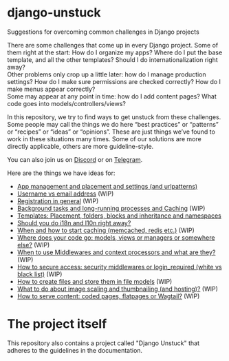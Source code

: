# django-unstuck
Suggestions for overcoming common challenges in Django projects

There are some challenges that come up in every Django project. Some of them right at the start: How do I organize my
apps?  Where do I put the base template, and all the other templates? Should I do internationalization right away?  
Other problems only crop up a little later: how do I manage production settings? How do I make sure permissions are
checked correctly? How do I make menus appear correctly?  
Some may appear at any point in time: how do I add content pages? What code goes into models/controllers/views?

In this repository, we try to find ways to get unstuck from these challenges. Some people may call the things we do here
“best practices” or “patterns” or “recipes” or “ideas” or “opinions”.  These are just things we’ve found to work in
these situations many times. Some of our solutions are more directly applicable, others are more guideline-style.

You can also join us on [Discord](https://discord.gg/bUsu9B6Ek6) or on [Telegram](https://t.me/djangoRhein).

Here are the things we have ideas for:

[comment]: <> ( * [Splitting settings: local, dev, testing and production]&#40;docs/settings.md&#41;)

 * [App management and placement and settings (and urlpatterns)](docs/app-management.md)
 * [Username vs email address](docs/username.md) (WIP)
 * [Registration in general](docs/registration.md) (WIP)
 * [Background tasks and long-running processes and Caching](docs/background-tasks.md) (WIP)
 * [Templates: Placement, folders, blocks and inheritance and namespaces](docs/templates.md)
 * [Should you do i18n and l10n right away?](docs/i18n.md)
 * [When and how to start caching (memcached, redis etc.)](docs/caching.md) (WIP)
 * [Where does your code go: models, views or managers or somewhere else?](docs/where-does-the-code-go.md) (WIP)
 * [When to use Middlewares and context processors and what are they?](docs/middleware.md) (WIP)
 * [How to secure access: security middlewares or login_required (white vs black list)](docs/secure-access.md) (WIP)
 * [How to create files and store them in file models](docs/files.md) (WIP)
 * [What to do about image scaling and thumbnailing (and hosting)?](docs/images.md) (WIP)
 * [How to serve content: coded pages, flatpages or Wagtail?](docs/flatpages.md) (WIP)


# The project itself

This repository also contains a project called "Django Unstuck" that adheres to the guidelines in the documentation.
